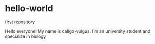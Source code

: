 # hello-world
first repository

Hello everyone! My name is caligo-vulgus. I`m an university student and specialize in biology
